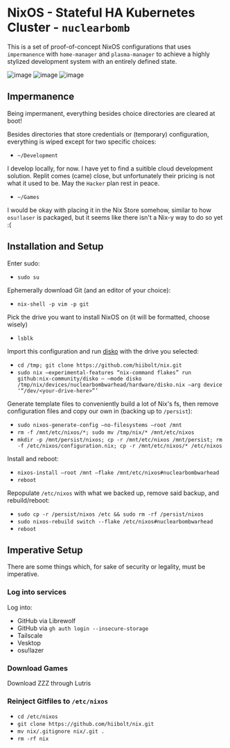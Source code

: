 # NixOS - Stateful HA Kubernetes Cluster - `nuclearbomb`
This is a set of proof-of-concept NixOS configurations that uses `impermanence` with `home-manager` and `plasma-manager` to achieve a highly stylized development system with an entirely defined state.

![image](https://github.com/user-attachments/assets/619f39ba-9237-43a0-8410-93e1924dd682)
![image](https://github.com/user-attachments/assets/2c789cc4-3db1-42d6-9715-0e5656619275)
![image](https://github.com/user-attachments/assets/9316ee93-1018-444c-b386-3bc4a4dbba72)

## Impermanence
Being impermanent, everything besides choice directories are cleared at boot!

Besides directories that store credentials or (temporary) configuration, everything is wiped except for two specific choices:

* `~/Development`

I develop locally, for now. I have yet to find a suitible cloud development solution. Replit comes (came) close, but unfortunately their pricing is not what it used to be. May the `Hacker` plan rest in peace.

* `~/Games`

I would be okay with placing it in the Nix Store somehow, similar to how `osu!laser` is packaged, but it seems like there isn't a Nix-y way to do so yet :(

## Installation and Setup
Enter sudo:
* `sudo su`

Ephemerally download Git (and an editor of your choice):
* `nix-shell -p vim -p git`

Pick the drive you want to install NixOS on (it will be formatted, choose wisely)
* `lsblk`

Import this configuration and run [disko](https://github.com/nix-community/disko) with the drive you selected:
* `cd /tmp; git clone https://github.com/hiibolt/nix.git`
* `sudo nix –experimental-features “nix-command flakes” run github:nix-community/disko – –mode disko /tmp/nix/devices/nuclearbombwarhead/hardware/disko.nix –arg device ‘“/dev/<your-drive-here>”’`

Generate template files to conveniently build a lot of Nix's fs, then remove configuration files and copy our own in (backing up to `/persist`):
* `sudo nixos-generate-config –no-filesystems –root /mnt`
* `rm -f /mnt/etc/nixos/*; sudo mv /tmp/nix/* /mnt/etc/nixos`
* `mkdir -p /mnt/persist/nixos; cp -r /mnt/etc/nixos /mnt/persist; rm -f /etc/nixos/configuration.nix; cp -r /mnt/etc/nixos/* /etc/nixos`

Install and reboot:
* `nixos-install –root /mnt –flake /mnt/etc/nixos#nuclearbombwarhead`
* `reboot`

Repopulate `/etc/nixos` with what we backed up, remove said backup, and rebuild/reboot:
* `sudo cp -r /persist/nixos /etc && sudo rm -rf /persist/nixos`
* `sudo nixos-rebuild switch --flake /etc/nixos#nuclearbombwarhead`
* `reboot`


## Imperative Setup
There are some things which, for sake of security or legality, must be imperative.
### Log into services
Log into:
* GitHub via Librewolf
* GitHub via `gh auth login --insecure-storage`
* Tailscale
* Vesktop
* osu!lazer
### Download Games
Download ZZZ through Lutris
### Reinject Gitfiles to `/etc/nixos`
* `cd /etc/nixos`
* `git clone https://github.com/hiibolt/nix.git`
* `mv nix/.gitignore nix/.git .`
* `rm -rf nix`
